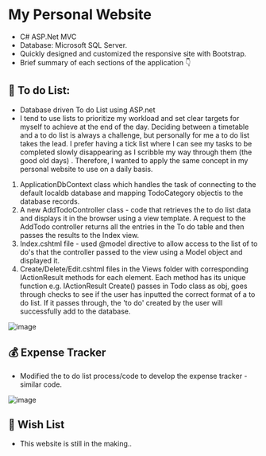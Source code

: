 # My Personal Website

- C# ASP.Net MVC
- Database: Microsoft SQL Server.
- Quickly designed and customized the responsive site with Bootstrap.
- Brief summary of each sections of the application 👇


## 📝 To do List: 
- Database driven To do List using ASP.net
- I tend to use lists to prioritize my workload and set clear targets for myself to achieve at the end of the day. Deciding between a timetable and a to do list is always a challenge, but personally for me a to do list takes the lead. I prefer having a tick list where I can see my tasks to be completed slowly disappearing as I scribble my way through them (the good old days) . Therefore, I wanted to apply the same concept in my personal website to use on a daily basis.

1. ApplicationDbContext class which handles the task of connecting to the default localdb database and mapping TodoCategory objectis to the database records.
2. A new AddTodoController class -  code that retrieves the to do list data and displays it in the browser using a view template. A request to the AddTodo controller returns all the entries in the To do table and then passes the results to the Index view.
3. Index.cshtml file - used @model directive to allow access to the list of to do's that the controller passed to the view using a Model object and displayed it.
4. Create/Delete/Edit.cshtml files in the Views folder with corresponding IActionResult methods for each element. Each method has its unique function e.g. IActionResult Create() passes in Todo class as obj, goes through checks to see if the user has inputted the correct format of a to do list. If it passes through, the 'to do' created by the user will successfully add to the database.


![image](https://user-images.githubusercontent.com/80789801/158245253-8603d6d7-19af-4d14-89a6-165bb919232d.png)

## 💰 Expense Tracker
- Modified the to do list process/code to develop the expense tracker - similar code.

![image](https://user-images.githubusercontent.com/80789801/158254664-ad2bcaff-d19f-4daa-a637-a922d0442234.png)

## 👜 Wish List


- This website is still in the making..
